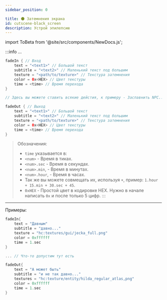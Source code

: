```yaml
---
sidebar_position: 0

title: 🌑 Затемнения экрана
id: cutscene-black_screen
description: Устрой эпилепсию
---
```


import ToBeta from '@site/src/components/NewDocs.js';

<ToBeta url='welcome' />

:::info ...
```kts
fadeIn { // Вход
    text = "<text1>" // Большой текст
    subtitle = "<text2>" // Маленький текст под большим
    texture = "<path/to/texture>" // Текстура затемнения
    color = 0х<HEX> // Цвет текстуры
    time = <time> // Время перехода
}

// Здесь вы можете ставить всякие дейстия, к примеру - Заспавнить NPC...

fadeOut { // Выход
    text = "<text1>" // Большой текст
    subtitle = "<text2>" // Маленький текст под большим
    texture = "<path/to/texture>" // Текстура затемнения
    color = 0x<HEX> // Цвет текстуры
    time = <time> // Время перехода
}
```
> Обозначения:
> - `time` указывается в:
>  - `<num>` - Время в тиках.
>  - `<num>.sec` - Время в секундах.
>  - `<num>.min`, - Время в минутах.
>  - `<num>.hour`, - Время в часах.
>  - Так же вы можете совмещать их, используя `+`, пример: `1.hour + 15.min + 30.sec + 45`.
> - `0xHEX` - Простой цвет в кодировке HEX. Нужно в начале написать `0x` и после только 5 цифр.
:::

---

Примеры:
```kts
fadeIn{
    text = "Давным"
    subtitle = "давно..."
    texture = "hc:textures/gui/jecka_full.png"
    color = 0xffffff
    time = 1.sec
}

... // Что-то допустим тут есть

fadeOut{
    text = "А может быть"
    subtitle = "и не так давно..."
    textures = "hc:texture/entity/hilda_regular_atlas,png"
    color = 0xffffff
    time = 1.sec
}
```